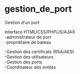 # gestion_de_port
Gestion d'un port

Interface HTML/CSS/PHP/JS/AJAX  
-administrateur de port  
-propriétaire de bateau  

-Gestion des certificats (RSA/AES)  
-Gestion des utilisateurs  
-Gestion des ports  
-Coordinateur des entités
